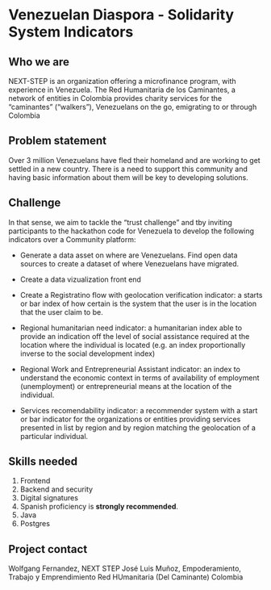 # Venezuelan Diaspora - Solidarity System Indicators

## Who we are
NEXT-STEP is an organization offering a microfinance program, with experience in Venezuela.
The Red Humanitaria de los Caminantes, a network of entities in Colombia provides charity services for the “caminantes” (“walkers”), Venezuelans on the go, emigrating to or through Colombia

## Problem statement
Over 3 million Venezuelans have fled their homeland and are working to get settled in a new country. There is a need to support this community and having basic information about them will be key to developing solutions. 


## Challenge

In that sense, we aim to tackle the “trust challenge” and tby inviting participants to the hackathon code for Venezuela to develop the following indicators over a Community platform:

- Generate a data asset on where are Venezuelans. Find open data sources to create a dataset of where Venezuelans have migrated.

- Create a data vizualization front end

- Create a Registratino flow with geolocation verification indicator: a starts or bar index of how certain is the system that the user is in the location that the user claim to be.

- Regional humanitarian need indicator: a humanitarian index able to provide an indication off the level of social assistance required at the location where the individual is located (e.g. an index proportionally inverse to the social development index)

- Regional Work and Entrepreneurial Assistant indicator: an index to understand the economic context in terms of availability of employment (unemployment) or entrepreneurial means at the location of the individual.

- Services recomendability indicator: a recommender system with a start or bar indicator for the organizations or entities providing services presented in list by region and by region matching the geolocation of a particular individual.


## Skills needed
1. Frontend
2. Backend and security
3. Digital signatures
4. Spanish proficiency is **strongly recommended**.
5. Java
6. Postgres

## Project contact
Wolfgang Fernandez, NEXT STEP
José Luis Muñoz, Empoderamiento, Trabajo y Emprendimiento Red HUmanitaria (Del Caminante) Colombia

